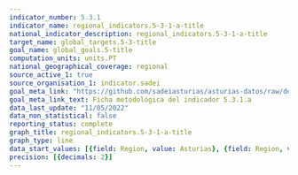 ```yaml
---
indicator_number: 5.3.1
indicator_name: regional_indicators.5-3-1-a-title
national_indicator_description: regional_indicators.5-3-1-a-title
target_name: global_targets.5-3-title
goal_name: global_goals.5-title
computation_units: units.PT
national_geographical_coverage: regional
source_active_1: true
source_organisation_1: indicator.sadei
goal_meta_link: "https://github.com/sadeiasturias/asturias-datos/raw/develop/descargas/metodologia/5.3.1.a.pdf"
goal_meta_link_text: Ficha metodológica del indicador 5.3.1.a
data_last_update: "11/05/2022"
data_non_statistical: false
reporting_status: complete
graph_title: regional_indicators.5-3-1-a-title
graph_type: line
data_start_values: [{field: Region, value: Asturias}, {field: Region, value: España}]
precision: [{decimals: 2}]
---
```

